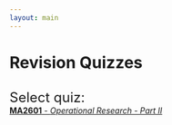 ```yaml
---
layout: main
---
```


<h1 style="font-weight: bold; margin-bottom: 30px;">Revision Quizzes</h1>

<div style="font-size: 24px;">Select quiz:</div>

<div class="list-group">
    <a href="quizzes/MA2601" class="list-group-item">
        <span class="quiz" style="font-weight: bold;">MA2601</span><span class='quiz'> - </span> 
        <span class="quiz" style="font-style: italic;">Operational Research - Part II</span>
    </a>
</div>